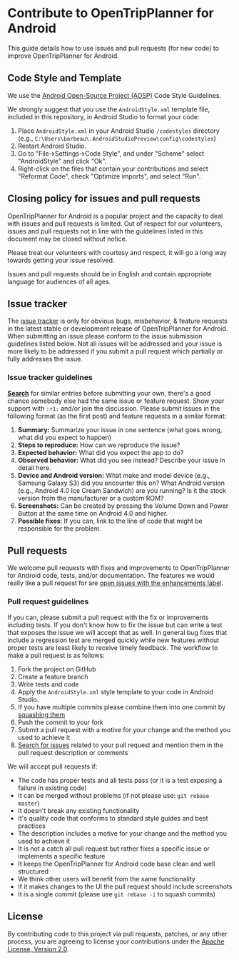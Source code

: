 # Contribute to OpenTripPlanner for Android

This guide details how to use issues and pull requests (for new code) to improve OpenTripPlanner for Android.

## Code Style and Template

We use the [Android Open-Source Project (AOSP)](http://source.android.com/source/code-style.html) Code Style Guidelines.

We strongly suggest that you use the `AndroidStyle.xml` template file, included in this repository, in Android Studio to format your code:

1. Place `AndroidStyle.xml` in your Android Studio `/codestyles` directory (e.g., `C:\Users\barbeau\.AndroidStudioPreview\config\codestyles`)
2. Restart Android Studio.
3. Go to "File->Settings->Code Style", and under "Scheme" select "AndroidStyle" and click "Ok".
4. Right-click on the files that contain your contributions and select "Reformat Code", check "Optimize imports", and select "Run".

## Closing policy for issues and pull requests

OpenTripPlanner for Android is a popular project and the capacity to deal with issues and pull requests is limited. Out of respect for our volunteers, issues and pull requests not in line with the guidelines listed in this document may be closed without notice.

Please treat our volunteers with courtesy and respect, it will go a long way towards getting your issue resolved.

Issues and pull requests should be in English and contain appropriate language for audiences of all ages.

## Issue tracker

The [issue tracker](https://github.com/CUTR-at-USF/OpenTripPlanner-for-Android/issues) is only for obvious bugs, misbehavior, & feature requests in the latest stable or development release of OpenTripPlanner for Android. When submitting an issue please conform to the issue submission guidelines listed below. Not all issues will be addressed and your issue is more likely to be addressed if you submit a pull request which partially or fully addresses the issue.

### Issue tracker guidelines

**[Search](https://github.com/CUTR-at-USF/OpenTripPlanner-for-Android/search?q=&ref=cmdform&type=Issues)** for similar entries before submitting your own, there's a good chance somebody else had the same issue or feature request. Show your support with `:+1:` and/or join the discussion. Please submit issues in the following format (as the first post) and feature requests in a similar format:

1. **Summary:** Summarize your issue in one sentence (what goes wrong, what did you expect to happen)
2. **Steps to reproduce:** How can we reproduce the issue?
3. **Expected behavior:** What did you expect the app to do?
4. **Observed behavior:** What did you see instead?  Describe your issue in detail here.
5. **Device and Android version:** What make and model device (e.g., Samsung Galaxy S3) did you encounter this on?  What Android version (e.g., Android 4.0 Ice Cream Sandwich) are you running?  Is it the stock version from the manufacturer or a custom ROM?
6. **Screenshots:** Can be created by pressing the Volume Down and Power Button at the same time on Android 4.0 and higher.
7. **Possible fixes**: If you can, link to the line of code that might be responsible for the problem.

## Pull requests

We welcome pull requests with fixes and improvements to OpenTripPlanner for Android code, tests, and/or documentation. The features we would really like a pull request for are [open issues with the enhancements label](https://github.com/CUTR-at-USF/OpenTripPlanner-for-Android/issues?labels=enhancement&page=1&state=open).

### Pull request guidelines

If you can, please submit a pull request with the fix or improvements including tests. If you don't know how to fix the issue but can write a test that exposes the issue we will accept that as well. In general bug fixes that include a regression test are merged quickly while new features without proper tests are least likely to receive timely feedback. The workflow to make a pull request is as follows:

1. Fork the project on GitHub
2. Create a feature branch
3. Write tests and code
4. Apply the `AndroidStyle.xml` style template to your code in Android Studio.
5. If you have multiple commits please combine them into one commit by [squashing them](http://git-scm.com/book/en/Git-Tools-Rewriting-History#Squashing-Commits)
6. Push the commit to your fork
7. Submit a pull request with a motive for your change and the method you used to achieve it
8. [Search for issues](https://github.com/CUTR-at-USF/OpenTripPlanner-for-Android/search?q=&ref=cmdform&type=Issues) related to your pull request and mention them in the pull request description or comments

We will accept pull requests if:

* The code has proper tests and all tests pass (or it is a test exposing a failure in existing code)
* It can be merged without problems (if not please use: `git rebase master`)
* It doesn't break any existing functionality
* It's quality code that conforms to standard style guides and best practices
* The description includes a motive for your change and the method you used to achieve it
* It is not a catch all pull request but rather fixes a specific issue or implements a specific feature
* It keeps the OpenTripPlanner for Android code base clean and well structured
* We think other users will benefit from the same functionality
* If it makes changes to the UI the pull request should include screenshots
* It is a single commit (please use `git rebase -i` to squash commits)

## License

By contributing code to this project via pull requests, patches, or any other process, you are agreeing to license your contributions under the [Apache License, Version 2.0](http://www.apache.org/licenses/LICENSE-2.0.html).
